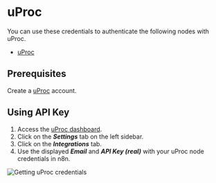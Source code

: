 # uProc

You can use these credentials to authenticate the following nodes with uProc.
- [uProc](/integrations/nodes/n8n-nodes-base.uProc/)

## Prerequisites

Create a [uProc](https://uProc.io) account.

## Using API Key

1. Access the [uProc dashboard](https://app.uproc.io/#/dashboard).
2. Click on the ***Settings*** tab on the left sidebar.
3. Click on the ***Integrations*** tab.
4. Use the displayed ***Email*** and ***API Key (real)*** with your uProc node credentials in n8n.

![Getting uProc credentials](/_images/integrations/credentials/uproc/using-api.gif)
